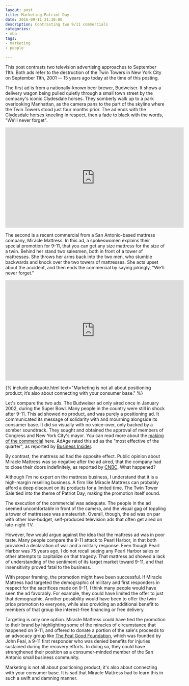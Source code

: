 ```yaml
---
layout: post
title: Marketing Patriot Day
date: 2016-09-11 21:30:00
description: Contrasting two 9/11 commercials
categories:
- mba
tags:
- marketing
- people

---
```


This post contrasts two television advertising approaches to September 11th.
Both ads refer to the destruction of the Twin Towers in New York City on
September 11th, 2001 -- 15 years ago today at the time of this posting.

The first ad is from a nationally-known beer brewer, Budweiser. It shows a
delivery wagon being pulled quietly through a small town street by the company's
iconic Clydesdale horses. They somberly walk up to a park overlooking Manhattan,
as the camera pans to the part of the skyline where the Twin Towers stood just
four months prior. The ad ends with the Clydesdale horses kneeling in respect,
then a fade to black with the words, "We'll never forget".

<iframe width="560" height="315" src="https://www.youtube.com/embed/J3eQmzw6n3k" frameborder="0" allowfullscreen></iframe>

The second is a recent commercial from a San Antonio-based mattress company,
Miracle Mattress. In this ad, a spokeswomen explains their special promotion for
9-11, that you can get any size mattress for the size of a twin. Behind her
stand two salesmen, both in front of a tower of mattresses. She throws her arms
back into the two men, who stumble backwards and knock over the two towers of
mattresses. She acts upset about the accident, and then ends the commercial by
saying jokingly, "We'll never forget."

<iframe width="560" height="315" src="https://www.youtube.com/embed/2ZmM-2gj5Gc" frameborder="0" allowfullscreen></iframe>

{% include pullquote.html text="Marketing is not all about positioning product;
it’s also about connecting with your consumer base." %}

Let's compare the two ads. The Budweiser ad only aired once in January 2002,
during the Super Bowl. Many people in the country were still in shock after
9-11. This ad showed no product, and was purely a positioning ad. It
communicated its message of solidarity with and mourning alongside its consumer
base. It did so visually with no voice-over, only backed by a somber soundtrack.
They sought and obtained the approval of members of Congress and New York City's
mayor. You can read more about the [making of the
commercial](http://wgntv.com/2015/09/11/the-true-story-behind-the-911-budweiser-commercial-that-only-aired-one-time/)
here. AdAge rated this ad as the "most effective of the quarter", as reported by
[Business
Insider](http://www.businessinsider.com/consumers-like-911-ads-2011-9).

By contrast, the mattress ad had the opposite effect. Public opinion about
Miracle Mattress was so negative after the ad aired, that the company had to
close their doors indefinitely, as reported by
[CNBC](http://www.cnbc.com/2016/09/11/texas-based-miracle-mattress-shuts-doors-indefinitely-after-911-ad-falls-flat.html).
What happened?

Although I'm no expert on the mattress business, I understand that it is a
high-margin reselling business. A firm like Miracle Mattress can probably afford
a deep discount on its products for a limited time. The Twin Tower Sale tied
into the theme of Patriot Day, making the promotion itself sound.

The execution of the commercial was adequate. The people in the ad seemed
uncomfortable in front of the camera, and the visual gag of toppling a tower of
mattresses was amateurish. Overall, though, the ad was on par with other
low-budget, self-produced television ads that often get aired on late-night TV.

However, few would argue against the idea that the mattress ad was in poor
taste. Many people compare the 9-11 attack to Pearl Harbor, in that both
provoked a declaration of war and a military response. Even though Pearl Harbor
was 75 years ago, I do not recall seeing any Pearl Harbor sales or other
attempts to capitalize on that tragedy. That mattress ad showed a lack of
understanding of the sentiment of its target market toward 9-11, and that
insensitivity proved fatal to the business.

With proper framing, the promotion might have been successful. If Miracle
Mattress had targeted the demographic of military and first responders in
respect for the sacrifices made on 9-11, I think many people would have seen the
ad favorably. For example, they could have limited the offer to just that
demographic. Another possibility would have been to offer the twin price
promotion to everyone, while also providing an additional benefit to members of
that group like interest-free financing or free delivery.

Targeting is only one option. Miracle Mattress could have tied the promotion to
their brand by highlighting some of the miracles of circumstance that happened
on 9-11, and offered to donate a portion of the sale's proceeds to an advocacy
group like [The Feal Good Foundation](http://www.fealgoodfoundation.com/), which
was founded by John Feal, a 9-11 first responder who was denied benefits for
injuries sustained during the recovery efforts. In doing so, they could have
strengthened their position as a consumer-minded member of the San Antonio small
business community.

Marketing is not all about positioning product; it's also about connecting with
your consumer base. It is sad that Miracle Mattress had to learn this in such a
swift and damning manner.
